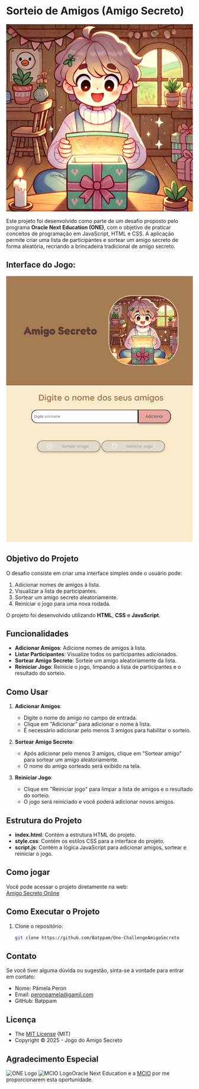   
# Sorteio de Amigos (Amigo Secreto)

![Amigo Secreto img](./assets/amigo-secreto.png)

Este projeto foi desenvolvido como parte de um desafio proposto pelo programa **Oracle Next Education (ONE)**, com o objetivo de praticar conceitos de programação em JavaScript, HTML e CSS. A aplicação permite criar uma lista de participantes e sortear um amigo secreto de forma aleatória, recriando a brincadeira tradicional de amigo secreto.


## Interface do Jogo:
![Interface do Sorteio de Amigos](./assets/sorteio.png)

## Objetivo do Projeto

O desafio consiste em criar uma interface simples onde o usuário pode:
1. Adicionar nomes de amigos à lista.
2. Visualizar a lista de participantes.
3. Sortear um amigo secreto aleatoriamente.
4. Reiniciar o jogo para uma nova rodada.

O projeto foi desenvolvido utilizando **HTML**, **CSS** e **JavaScript**.

## Funcionalidades

- **Adicionar Amigos**: Adicione nomes de amigos à lista.
- **Listar Participantes**: Visualize todos os participantes adicionados.
- **Sortear Amigo Secreto**: Sorteie um amigo aleatoriamente da lista.
- **Reiniciar Jogo**: Reinicie o jogo, limpando a lista de participantes e o resultado do sorteio.

## Como Usar

1. **Adicionar Amigos**:
   - Digite o nome do amigo no campo de entrada.
   - Clique em "Adicionar" para adicionar o nome à lista.
   - É necessário adicionar pelo menos 3 amigos para habilitar o sorteio.

2. **Sortear Amigo Secreto**:
   - Após adicionar pelo menos 3 amigos, clique em "Sortear amigo" para sortear um amigo aleatoriamente.
   - O nome do amigo sorteado será exibido na tela.

3. **Reiniciar Jogo**:
   - Clique em "Reiniciar jogo" para limpar a lista de amigos e o resultado do sorteio.
   - O jogo será reiniciado e você poderá adicionar novos amigos.

## Estrutura do Projeto

- **index.html**: Contém a estrutura HTML do projeto.
- **style.css**: Contém os estilos CSS para a interface do projeto.
- **script.js**: Contém a lógica JavaScript para adicionar amigos, sortear e reiniciar o jogo.

## Como jogar
Você pode acessar o projeto diretamente na web:  
[Amigo Secreto Online](https://one-challenge-amigo-secreto-omega.vercel.app)

## Como Executar o Projeto

1. Clone o repositório:
   ```bash
   git clone https://github.com/Batppam/One-ChallengeAmigoSecreto


## Contato

Se você tiver alguma dúvida ou sugestão, sinta-se à vontade para entrar em contato:

- Nome: Pâmela Peron
- Email: peronpamela@gamil.com
- GitHub: Batppam

## Licença
- The [MIT License](https://github.com/Batppam/One-ChallengeAmigoSecreto/blob/main/LICENSE) (MIT)
- Copyright ©️ 2025 - Jogo do Amigo Secreto

## Agradecimento Especial

<img src="./assets/ONE-logo.png" alt="ONE Logo" width="400" height="100">
<img src="./assets/mcio-brasil-logo.png" alt="MCIO Logo" width="400" height="200>

Agradeço especialmente à [Oracle Next Education](https://www.oracle.com/br/education/oracle-next-education/) e a [MCIO](https://mciobrasil.org.br/SitePages/home.aspx) por me proporcionarem esta oportunidade.

